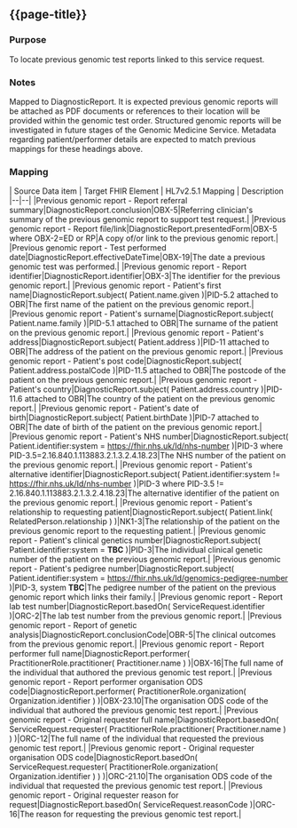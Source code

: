 ## {{page-title}}

### Purpose
To locate previous genomic test reports linked to this service request.

### Notes
Mapped to DiagnosticReport.
It is expected previous genomic reports will be attached as PDF documents or references to their location will be provided within the genomic test order. Structured genomic reports will be investigated in future stages of the Genomic Medicine Service. 
Metadata regarding patient/performer details are expected to match previous mappings for these headings above.

### Mapping
| Source Data item | Target FHIR Element | HL7v2.5.1 Mapping | Description 
|--|--|
|Previous genomic report - Report referral summary|DiagnosticReport.conclusion|OBX-5|Referring clinician's summary of the previous genomic report to support test request.|
|Previous genomic report - Report file/link|DiagnosticReport.presentedForm|OBX-5 where OBX-2=ED or RP|A copy of/or link to the previous genomic report.|
|Previous genomic report - Test performed date|DiagnosticReport.effectiveDateTime|OBX-19|The date a previous genomic test was performed.|
|Previous genomic report - Report identifier|DiagnosticReport.identifier|OBX-3|The identifier for the previous genomic report.|
|Previous genomic report - Patient's first name|DiagnosticReport.subject( Patient.name.given )|PID-5.2 attached to OBR|The first name of the patient on the previous genomic report.|
|Previous genomic report - Patient's surname|DiagnosticReport.subject( Patient.name.family )|PID-5.1 attached to OBR|The surname of the patient on the previous genomic report.|
|Previous genomic report - Patient's address|DiagnosticReport.subject( Patient.address )|PID-11 attached to OBR|The address of the patient on the previous genomic report.|
|Previous genomic report - Patient's post code|DiagnosticReport.subject( Patient.address.postalCode )|PID-11.5 attached to OBR|The postcode of the patient on the previous genomic report.|
|Previous genomic report - Patient's country|DiagnosticReport.subject( Patient.address.country )|PID-11.6 attached to OBR|The country of the patient on the previous genomic report.|
|Previous genomic report - Patient's date of birth|DiagnosticReport.subject( Patient.birthDate )|PID-7 attached to OBR|The date of birth of the patient on the previous genomic report.|
|Previous genomic report - Patient's NHS number|DiagnosticReport.subject( Patient.identifier:system = https://fhir.nhs.uk/Id/nhs-number )|PID-3 where PID-3.5=2.16.840.1.113883.2.1.3.2.4.18.23|The NHS number of the patient on the previous genomic report.|
|Previous genomic report - Patient's alternative identifier|DiagnosticReport.subject( Patient.identifier:system != https://fhir.nhs.uk/Id/nhs-number )|PID-3 where PID-3.5 != 2.16.840.1.113883.2.1.3.2.4.18.23|The alternative identifier of the patient on the previous genomic report.|
|Previous genomic report - Patient's relationship to requesting patient|DiagnosticReport.subject( Patient.link( RelatedPerson.relationship ) )|NK1-3|The relationship of the patient on the previous genomic report to the requesting patient.|
|Previous genomic report - Patient's clinical genetics number|DiagnosticReport.subject( Patient.identifier:system = **TBC** )|PID-3|The individual clinical genetic number of the patient on the previous genomic report.|
|Previous genomic report - Patient's pedigree number|DiagnosticReport.subject( Patient.identifier:system = https://fhir.nhs.uk/Id/genomics-pedigree-number )|PID-3, system **TBC**|The pedigree number of the patient on the previous genomic report which links their family.|
|Previous genomic report - Report lab test number|DiagnosticReport.basedOn( ServiceRequest.identifier )|ORC-2|The lab test number from the previous genomic report.|
|Previous genomic report - Report of genetic analysis|DiagnosticReport.conclusionCode|OBR-5|The clinical outcomes from the previous genomic report.|
|Previous genomic report - Report performer full name|DiagnosticReport.performer( PractitionerRole.practitioner( Practitioner.name ) )|OBX-16|The full name of the individual that authored the previous genomic test report.|
|Previous genomic report - Report performer organisation ODS code|DiagnosticReport.performer( PractitionerRole.organization( Organization.identifier ) )|OBX-23.10|The organisation ODS code of the individual that authored the previous genomic test report.|
|Previous genomic report - Original requester full name|DiagnosticReport.basedOn( ServiceRequest.requester( PractitionerRole.practitioner( Practitioner.name ) ) )|ORC-12|The full name of the individual that requested the previous genomic test report.|
|Previous genomic report - Original requester organisation ODS code|DiagnosticReport.basedOn( ServiceRequest.requester( PractitionerRole.organization( Organization.identifier ) ) )|ORC-21.10|The organisation ODS code of the individual that requested the previous genomic test report.|
|Previous genomic report - Original requester reason for request|DiagnosticReport.basedOn( ServiceRequest.reasonCode )|ORC-16|The reason for requesting the previous genomic test report.|

